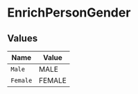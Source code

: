 # EnrichPersonGender


## Values

| Name     | Value    |
| -------- | -------- |
| `Male`   | MALE     |
| `Female` | FEMALE   |